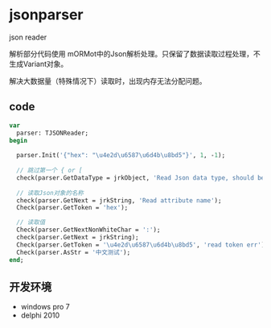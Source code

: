 # jsonparser

json reader

解析部分代码使用 mORMot中的Json解析处理。只保留了数据读取过程处理，不生成Variant对象。

解决大数据量（特殊情况下）读取时，出现内存无法分配问题。


## code

```pascal
var
  parser: TJSONReader;
begin  
  
  parser.Init('{"hex": "\u4e2d\u6587\u6d4b\u8bd5"}', 1, -1);
  
  // 跳过第一个 { or [
  check(parser.GetDataType = jrkObject, 'Read Json data type, should be Object');
  
  // 读取Json对象的名称
  check(parser.GetNext = jrkString, 'Read attribute name');
  Check(parser.GetToken = 'hex');

  // 读取值
  Check(parser.GetNextNonWhiteChar = ':');
  check(parser.GetNext = jrkString);
  Check(parser.GetToken = '\u4e2d\u6587\u6d4b\u8bd5', 'read token err');
  Check(parser.AsStr = '中文测试');
end;
```



## 开发环境

- windows pro 7 
- delphi 2010 


